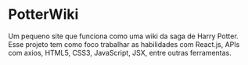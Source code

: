 # PotterWiki
Um pequeno site que funciona como uma wiki da saga de Harry Potter.
Esse projeto tem como foco trabalhar as habilidades com React.js, APIs com axios, HTML5, CSS3, JavaScript, JSX, entre outras ferramentas.
